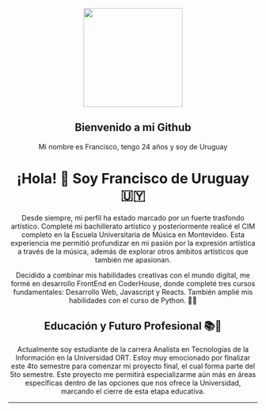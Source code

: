 

<div align="center">
  <img src="https://media.giphy.com/media/PmAjqmm4beKervYzFr/giphy.gif" width="200" />
  
  <h2>  Bienvenido a mi Github </h2
  <h3> 
        Mi nombre es Francisco, tengo 24 años y soy de Uruguay
  </h3>
 </div>
 <div align="center">

# ¡Hola! 👋 Soy Francisco de Uruguay 🇺🇾

Desde siempre, mi perfil ha estado marcado por un fuerte trasfondo artístico. Completé mi bachillerato artístico y posteriormente realicé el CIM completo en la Escuela Universitaria de Música en Montevideo. Esta experiencia me permitió profundizar en mi pasión por la expresión artística a través de la música, además de explorar otros ámbitos artísticos que también me apasionan.

Decidido a combinar mis habilidades creativas con el mundo digital, me formé en desarrollo FrontEnd en CoderHouse, donde completé tres cursos fundamentales: Desarrollo Web, Javascript y Reacts. También amplié mis habilidades con el curso de Python. 🎨🎵

</div>

<div align="center">

## Educación y Futuro Profesional 📚💼

Actualmente soy estudiante de la carrera Analista en Tecnologías de la Información en la Universidad ORT. Estoy muy emocionado por finalizar este 4to semestre para comenzar mi proyecto final, el cual forma parte del 5to semestre. Este proyecto me permitirá especializarme aún más en áreas específicas dentro de las opciones que nos ofrece la Universidad, marcando el cierre de esta etapa educativa.

</div>



---




